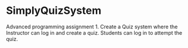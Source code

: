 # SimplyQuizSystem
Advanced programming assignment 1. Create a Quiz system where the Instructor can log in and create a quiz. Students can log in to attempt the quiz.

